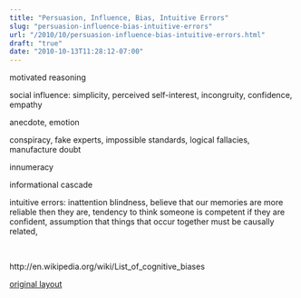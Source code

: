 ```yaml
---
title: "Persuasion, Influence, Bias, Intuitive Errors"
slug: "persuasion-influence-bias-intuitive-errors"
url: "/2010/10/persuasion-influence-bias-intuitive-errors.html"
draft: "true"
date: "2010-10-13T11:28:12-07:00"
---
```

<p>motivated reasoning</p>
<p>social influence: simplicity, perceived self-interest, incongruity, confidence, empathy</p>
<p>anecdote, emotion</p>
<p>conspiracy, fake experts, impossible standards, logical fallacies, manufacture doubt</p>
<p>innumeracy</p>
<p>informational cascade</p>
<p>intuitive errors: inattention blindness, believe that our memories are more reliable then they are, tendency to think someone is competent if they are confident, assumption that things that occur together must be causally related,</p>
<p>&#0160;</p>
<p>http://en.wikipedia.org/wiki/List_of_cognitive_biases</p>
<p class="previous"><a href="/previous/2010/10/persuasion-influence-bias-intuitive-errors.html" rel="syndication nofollow" class="u-syndication" >original layout</a></p>
